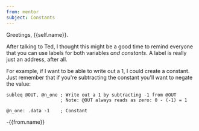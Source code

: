 ```yaml
---
from: mentor
subject: Constants
---
```

Greetings, {{self.name}}.

After talking to Ted, I thought this might be a good time to remind everyone that you can use labels for both variables *and constants*. A label is really just an address, after all.

For example, if I want to be able to write out a 1, I could create a constant. Just remember that if you're subtracting the constant you'll want to negate the value:

```
subleq @OUT, @n_one ; Write out a 1 by subtracting -1 from @OUT
                    ; Note: @OUT always reads as zero: 0 - (-1) = 1

@n_one: .data -1    ; Constant
```

-{{from.name}}
